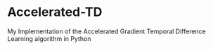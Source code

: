 # Accelerated-TD
My Implementation of the Accelerated Gradient Temporal Difference Learning algorithm in Python
